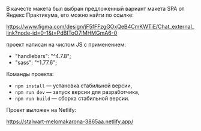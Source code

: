 В качесте макета был выбран предложенный вариант макета SPA от Яндекс Практикума, его можно найти по ссылке: 

https://www.figma.com/design/jF5fFFzgGOxQeB4CmKWTiE/Chat_external_link?node-id=0-1&t=PdBIToO7lMHMGmA6-0

проект написан на чистом JS с применением: 
 - "handlebars": "^4.7.8";
 - "sass": "^1.77.6";

Команды проекта:

- `npm install` — установка стабильной версии,
- `npm run dev` — запуск версии для разработчика,
- `npm run build` — сборка стабильной версии.

Проект выложен на Netlify:

https://stalwart-melomakarona-3865aa.netlify.app/
